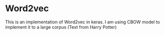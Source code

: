# Word2vec

This is an implementation of Word2vec in keras. I am using CBOW model to implement it to a large corpus (Text from Harry Potter)
